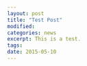 ```yaml
---
layout: post
title: "Test Post"
modified: 
categories: news
excerpt: This is a test.
tags: 
date: 2015-05-10
---
```

